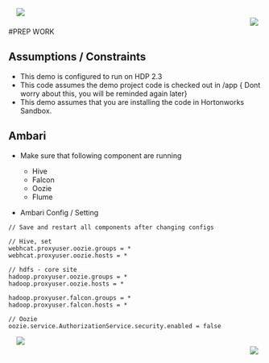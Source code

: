 &nbsp;&nbsp;&nbsp;&nbsp;[<img src="https://raw.githubusercontent.com/sainib/hadoop-data-pipeline/master/READMEs/imgs/prev.jpg">](https://github.com/sainib/hadoop-data-pipeline/blob/master/README.md)&nbsp;&nbsp;&nbsp;&nbsp;&nbsp;&nbsp;&nbsp;&nbsp;&nbsp;&nbsp;&nbsp;&nbsp;&nbsp;&nbsp;&nbsp;&nbsp;&nbsp;&nbsp;&nbsp;&nbsp;&nbsp;&nbsp;&nbsp;&nbsp;&nbsp;&nbsp;&nbsp;&nbsp;&nbsp;&nbsp;&nbsp;&nbsp;&nbsp;&nbsp;&nbsp;&nbsp;&nbsp;&nbsp;&nbsp;&nbsp;&nbsp;&nbsp;&nbsp;&nbsp;&nbsp;&nbsp;&nbsp;&nbsp;&nbsp;&nbsp;&nbsp;&nbsp;&nbsp;&nbsp;&nbsp;&nbsp;&nbsp;&nbsp;&nbsp;&nbsp;&nbsp;&nbsp;&nbsp;&nbsp;&nbsp;&nbsp;&nbsp;&nbsp;&nbsp;&nbsp;&nbsp;&nbsp;&nbsp;&nbsp;&nbsp;&nbsp;&nbsp;&nbsp;&nbsp;&nbsp;&nbsp;&nbsp;&nbsp;&nbsp;&nbsp;&nbsp;&nbsp;&nbsp;&nbsp;&nbsp;&nbsp;&nbsp;&nbsp;&nbsp;&nbsp;&nbsp;&nbsp;&nbsp;&nbsp;&nbsp;&nbsp;&nbsp;&nbsp;&nbsp;&nbsp;&nbsp;&nbsp;&nbsp;&nbsp;&nbsp;&nbsp;&nbsp;&nbsp;&nbsp;&nbsp;&nbsp;&nbsp;&nbsp;&nbsp;&nbsp;&nbsp;&nbsp;[<img src="https://raw.githubusercontent.com/sainib/hadoop-data-pipeline/master/READMEs/imgs/next.jpg">](https://github.com/sainib/hadoop-data-pipeline/blob/master/READMEs/2_DEMO_CODE.md)
#PREP WORK

## Assumptions / Constraints 
* This demo is configured to run on HDP 2.3
* This code assumes the demo project code is checked out in /app { Dont worry about this, you will be reminded again later}
* This demo assumes that you are installing the code in Hortonworks Sandbox. 

## Ambari
* Make sure that following component are running 
	- Hive
	- Falcon
	- Oozie
	- Flume

* Ambari Config / Setting
```
// Save and restart all components after changing configs

// Hive, set
webhcat.proxyuser.oozie.groups = *
webhcat.proxyuser.oozie.hosts = *

// hdfs - core site
hadoop.proxyuser.oozie.groups = *
hadoop.proxyuser.oozie.hosts = *

hadoop.proxyuser.falcon.groups = *
hadoop.proxyuser.falcon.hosts = *

// Oozie
oozie.service.AuthorizationService.security.enabled = false

```


&nbsp;&nbsp;&nbsp;&nbsp;[<img src="https://raw.githubusercontent.com/sainib/hadoop-data-pipeline/master/READMEs/imgs/prev.jpg">](https://github.com/sainib/hadoop-data-pipeline/blob/master/README.md)&nbsp;&nbsp;&nbsp;&nbsp;&nbsp;&nbsp;&nbsp;&nbsp;&nbsp;&nbsp;&nbsp;&nbsp;&nbsp;&nbsp;&nbsp;&nbsp;&nbsp;&nbsp;&nbsp;&nbsp;&nbsp;&nbsp;&nbsp;&nbsp;&nbsp;&nbsp;&nbsp;&nbsp;&nbsp;&nbsp;&nbsp;&nbsp;&nbsp;&nbsp;&nbsp;&nbsp;&nbsp;&nbsp;&nbsp;&nbsp;&nbsp;&nbsp;&nbsp;&nbsp;&nbsp;&nbsp;&nbsp;&nbsp;&nbsp;&nbsp;&nbsp;&nbsp;&nbsp;&nbsp;&nbsp;&nbsp;&nbsp;&nbsp;&nbsp;&nbsp;&nbsp;&nbsp;&nbsp;&nbsp;&nbsp;&nbsp;&nbsp;&nbsp;&nbsp;&nbsp;&nbsp;&nbsp;&nbsp;&nbsp;&nbsp;&nbsp;&nbsp;&nbsp;&nbsp;&nbsp;&nbsp;&nbsp;&nbsp;&nbsp;&nbsp;&nbsp;&nbsp;&nbsp;&nbsp;&nbsp;&nbsp;&nbsp;&nbsp;&nbsp;&nbsp;&nbsp;&nbsp;&nbsp;&nbsp;&nbsp;&nbsp;&nbsp;&nbsp;&nbsp;&nbsp;&nbsp;&nbsp;&nbsp;&nbsp;&nbsp;&nbsp;&nbsp;&nbsp;&nbsp;&nbsp;&nbsp;&nbsp;&nbsp;&nbsp;&nbsp;&nbsp;&nbsp;[<img src="https://raw.githubusercontent.com/sainib/hadoop-data-pipeline/master/READMEs/imgs/next.jpg">](https://github.com/sainib/hadoop-data-pipeline/blob/master/READMEs/2_DEMO_CODE.md)
